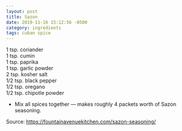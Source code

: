 ```yaml
---
layout: post
title: Sazon
date: 2019-11-16 15:12:56 -0500
category: ingredients
tags: cuban spice
---
```

1 tsp. coriander  
1 tsp. cumin  
1 tsp. paprika  
1 tsp. garlic powder  
2 tsp. kosher salt  
1/2 tsp. black pepper  
1/2 tsp. oregano  
1/2 tsp. chipotle powder  
<ul>
 	<li>Mix all spices together — makes roughly 4 packets worth of Sazon seasoning.</li>
</ul>
Source: <a href="https://fountainavenuekitchen.com/sazon-seasoning/">https://fountainavenuekitchen.com/sazon-seasoning/</a>
